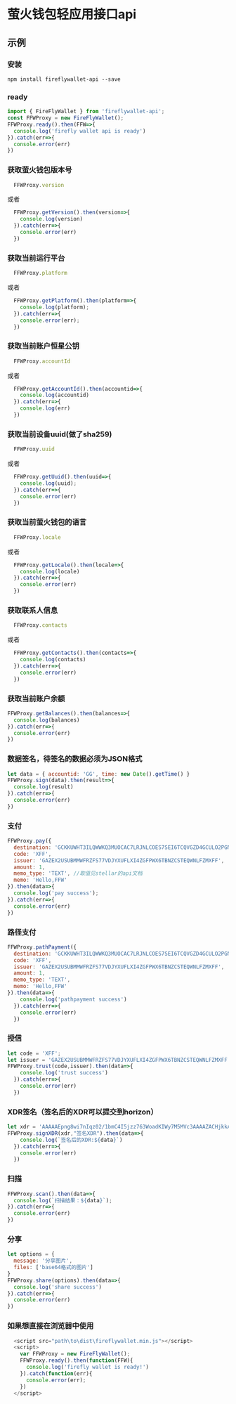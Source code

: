 # 萤火钱包轻应用接口api


## 示例

### 安装
``` 
npm install fireflywallet-api --save
```

### ready

``` javascript
import { FireFlyWallet } from 'fireflywallet-api';
const FFWProxy = new FireFlyWallet();
FFWProxy.ready().then(FFW=>{
  console.log('firefly wallet api is ready')
}).catch(err=>{
  console.error(err)
})
```

### 获取萤火钱包版本号
``` javascript
  FFWProxy.version
```
或者
``` javascript
  FFWProxy.getVersion().then(version=>{
    console.log(version)
  }).catch(err=>{
    console.error(err)
  })
```

### 获取当前运行平台
``` javascript
  FFWProxy.platform
```
或者
``` javascript
  FFWProxy.getPlatform().then(platform=>{
    console.log(platform);
  }).catch(err=>{
    console.error(err);
  })
```

### 获取当前账户恒星公钥
``` javascript
  FFWProxy.accountId
```
或者
``` javascript
  FFWProxy.getAccountId().then(accountid=>{
    console.log(accountid)
  }).catch(err=>{
    console.log(err)
  })
```

### 获取当前设备uuid(做了sha259)
``` javascript
  FFWProxy.uuid
```
或者
``` javascript
  FFWProxy.getUuid().then(uuid=>{
    console.log(uuid);
  }).catch(err=>{
    console.error(err)
  })
```

### 获取当前萤火钱包的语言
``` javascript
  FFWProxy.locale
```
或者
``` javascript
  FFWProxy.getLocale().then(locale=>{
    console.log(locale)
  }).catch(err=>{
    console.error(err)
  })
```

### 获取联系人信息
``` javascript
  FFWProxy.contacts
```
或者
``` javascript
  FFWProxy.getContacts().then(contacts=>{
    console.log(contacts)
  }).catch(err=>{
    console.error(err)
  })
```

### 获取当前账户余额
``` javascript
FFWProxy.getBalances().then(balances=>{
  console.log(balances)
}).catch(err=>{
  console.error(err)
})
```

### 数据签名，待签名的数据必须为JSON格式
``` javascript
let data = { accountid: 'GG', time: new Date().getTime() }
FFWProxy.sign(data).then(result=>{
  console.log(result)
}).catch(err=>{
  console.error(err)
})
```

### 支付
``` javascript
FFWProxy.pay({
  destination: 'GCKKUWHT3ILQWWKQ3MUOCAC7LRJNLCOES7SEI6TCQVGZD4GCULO2PGNU', 
  code: 'XFF', 
  issuer: 'GAZEX2USUBMMWFRZFS77VDJYXUFLXI4ZGFPWX6TBNZCSTEQWNLFZMXFF', 
  amount: 1, 
  memo_type: 'TEXT', //取值见stellar的api文档
  memo: 'Hello,FFW'
}).then(data=>{
  console.log('pay success');
}).catch(err=>{
  console.error(err)
})
```

### 路径支付
``` javascript
FFWProxy.pathPayment({
  destination: 'GCKKUWHT3ILQWWKQ3MUOCAC7LRJNLCOES7SEI6TCQVGZD4GCULO2PGNU', 
  code: 'XFF', 
  issuer: 'GAZEX2USUBMMWFRZFS77VDJYXUFLXI4ZGFPWX6TBNZCSTEQWNLFZMXFF', 
  amount: 1, 
  memo_type: 'TEXT', 
  memo: 'Hello,FFW'
}).then(data=>{
    console.log('pathpayment success')
  }).catch(err=>{
    console.error(err)
  })
```

### 授信
``` javascript
let code = 'XFF';
let issuer = 'GAZEX2USUBMMWFRZFS77VDJYXUFLXI4ZGFPWX6TBNZCSTEQWNLFZMXFF';
FFWProxy.trust(code,issuer).then(data=>{
    console.log('trust success')
  }).catch(err=>{
    console.error(err)
  })
```

### XDR签名（签名后的XDR可以提交到horizon）
``` javascript
let xdr = 'AAAAAEpng8wi7nIqz02/1bmC4I5jzz763WoadKIWy7M5MVc3AAAAZACHjkkAAAABAAAAAAAAAAAAAAABAAAAAAAAAAoAAAALaG9tZV9kb21haW4AAAAAAQAAABBodHRwOi8vZmNoYWluLmlvAAAAAAAAAAA='
FFWProxy.signXDR(xdr,"签名XDR").then(data=>{
    console.log(`签名后的XDR:${data}`)
  }).catch(err=>{
    console.error(err)
  })
```

### 扫描
``` javascript
FFWProxy.scan().then(data=>{
  console.log(`扫描结果：${data}`);
}).catch(err=>{
  console.error(err)
})
```

### 分享
``` javascript
let options = {
  message: '分享图片',
  files: ['base64格式的图片']
}
FFWProxy.share(options).then(data=>{
  console.log('share success')
}).catch(err=>{
  console.error(err)
})
```

### 如果想直接在浏览器中使用
``` javascript
  <script src="path\to\dist\fireflywallet.min.js"></script>
  <script>
    var FFWProxy = new FireFlyWallet();
    FFWProxy.ready().then(function(FFW){
      console.log('firefly wallet is ready!')
    }).catch(function(err){
      console.error(err);
    })
  </script>
```